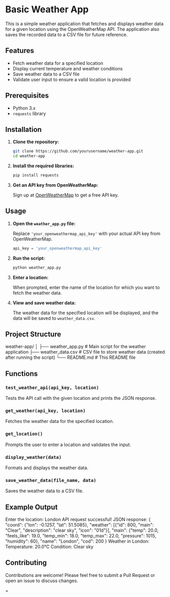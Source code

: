 
# Basic Weather App

This is a simple weather application that fetches and displays weather data for a given location using the OpenWeatherMap API. The application also saves the recorded data to a CSV file for future reference.

## Features

- Fetch weather data for a specified location
- Display current temperature and weather conditions
- Save weather data to a CSV file
- Validate user input to ensure a valid location is provided

## Prerequisites

- Python 3.x
- `requests` library

## Installation

1. **Clone the repository:**

    ```sh
    git clone https://github.com/yourusername/weather-app.git
    cd weather-app
    ```

2. **Install the required libraries:**

    ```sh
    pip install requests
    ```

3. **Get an API key from OpenWeatherMap:**

    Sign up at [OpenWeatherMap](https://home.openweathermap.org/users/sign_up) to get a free API key.

## Usage

1. **Open the `weather_app.py` file:**

    Replace `'your_openweathermap_api_key'` with your actual API key from OpenWeatherMap.

    ```python
    api_key = 'your_openweathermap_api_key'
    ```

2. **Run the script:**

    ```sh
    python weather_app.py
    ```

3. **Enter a location:**

    When prompted, enter the name of the location for which you want to fetch the weather data.

4. **View and save weather data:**

    The weather data for the specified location will be displayed, and the data will be saved to `weather_data.csv`.

## Project Structure

weather-app/
│
├── weather_app.py # Main script for the weather application
├── weather_data.csv # CSV file to store weather data (created after running the script)
└── README.md # This README file



## Functions

### `test_weather_api(api_key, location)`
Tests the API call with the given location and prints the JSON response.

### `get_weather(api_key, location)`
Fetches the weather data for the specified location.

### `get_location()`
Prompts the user to enter a location and validates the input.

### `display_weather(data)`
Formats and displays the weather data.

### `save_weather_data(file_name, data)`
Saves the weather data to a CSV file.

## Example Output

Enter the location: London
API request successful!
JSON response:
{
"coord": {"lon": -0.1257, "lat": 51.5085},
"weather": [{"id": 800, "main": "Clear", "description": "clear sky", "icon": "01d"}],
"main": {"temp": 20.0, "feels_like": 19.0, "temp_min": 18.0, "temp_max": 22.0, "pressure": 1015, "humidity": 60},
"name": "London",
"cod": 200
}
Weather in London:
Temperature: 20.0°C
Condition: Clear sky




## Contributing

Contributions are welcome! Please feel free to submit a Pull Request or open an issue to discuss changes.

=

